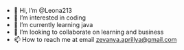 - 👋 Hi, I’m @Leona213
- 👀 I’m interested in coding
- 🌱 I’m currently learning java
- 💞️ I’m looking to collaborate on learning and business
- 📫 How to reach me at email zevanya.aprillya@gmail.com

<!---
Leona213/Leona213 is a ✨ special ✨ repository because its `README.md` (this file) appears on your GitHub profile.
You can click the Preview link to take a look at your changes.
--->
